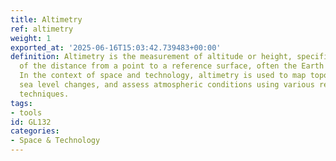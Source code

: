 ```yaml
---
title: Altimetry
ref: altimetry
weight: 1
exported_at: '2025-06-16T15:03:42.739483+00:00'
definition: Altimetry is the measurement of altitude or height, specifically the measurement
  of the distance from a point to a reference surface, often the Earth's surface.
  In the context of space and technology, altimetry is used to map topography, monitor
  sea level changes, and assess atmospheric conditions using various remote sensing
  techniques.
tags:
- tools
id: GL132
categories:
- Space & Technology
---
```


